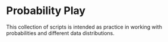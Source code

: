 # Probability Play
This collection of scripts is intended as practice in working with probabilities and different data distributions.